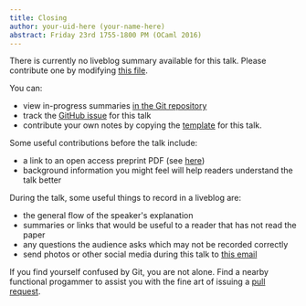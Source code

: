 ```yaml
---
title: Closing
author: your-uid-here (your-name-here)
abstract: Friday 23rd 1755-1800 PM (OCaml 2016)
---
```


There is currently no liveblog summary available for this talk. Please contribute one by modifying [this file](https://github.com/ocamllabs/icfp2016-blog/blob/master/OCaml/closing.md).

You can:
* view in-progress summaries [in the Git repository](https://github.com/ocamllabs/icfp2016-blog/tree/master/OCaml/closing/)
* track the [GitHub issue](https://github.com/ocamllabs/icfp2016-blog/issues/172) for this talk
* contribute your own notes by copying the [template](closing/template.md) for this talk.

Some useful contributions before the talk include:
* a link to an open access preprint PDF (see [here](https://github.com/gasche/icfp2016-papers))
* background information you might feel will help readers understand the talk better

During the talk, some useful things to record in a liveblog are:
* the general flow of the speaker's explanation
* summaries or links that would be useful to a reader that has not read the paper
* any questions the audience asks which may not be recorded correctly
* send photos or other social media during this talk to [this email](mailto:icfp16.photos@gmail.com?subject=OCaml:closing)

If you find yourself confused by Git, you are not alone. Find a nearby functional progammer
to assist you with the fine art of issuing a [pull request](https://help.github.com/articles/about-pull-requests/).

